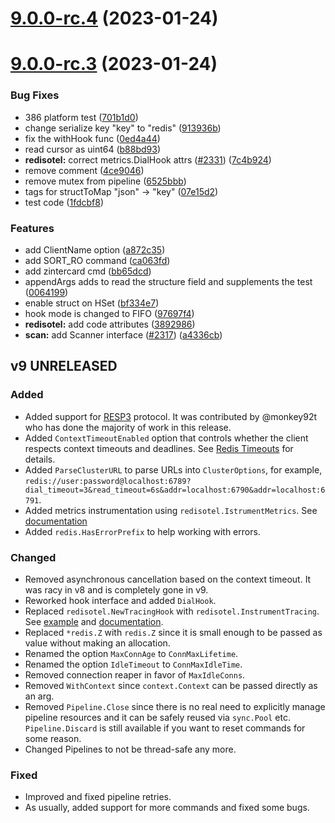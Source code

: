 # [9.0.0-rc.4](https://github.com/redis/go-redis/compare/v9.0.0-rc.3...v9.0.0-rc.4) (2023-01-24)



# [9.0.0-rc.3](https://github.com/redis/go-redis/compare/v9.0.0-rc.2...v9.0.0-rc.3) (2023-01-24)


### Bug Fixes

* 386 platform test ([701b1d0](https://github.com/redis/go-redis/commit/701b1d0a8bc497c8dc55fb61bda05afde2dd073b))
* change serialize key "key" to "redis" ([913936b](https://github.com/redis/go-redis/commit/913936b4cd9ae131e4671d0960bf1f9e46e6b171))
* fix the withHook func ([0ed4a44](https://github.com/redis/go-redis/commit/0ed4a4420fddcbe897b3884ef637ece53ccc55b8))
* read cursor as uint64 ([b88bd93](https://github.com/redis/go-redis/commit/b88bd93662f55ff2d0b2353f5f79e7065464f982))
* **redisotel:** correct metrics.DialHook attrs ([#2331](https://github.com/redis/go-redis/issues/2331)) ([7c4b924](https://github.com/redis/go-redis/commit/7c4b92435024eef4429a30146fad28ec98085c5b))
* remove comment ([4ce9046](https://github.com/redis/go-redis/commit/4ce90461a5572395f0bffcf1e0eb5f17ae31ce11))
* remove mutex from pipeline ([6525bbb](https://github.com/redis/go-redis/commit/6525bbbaa157eaea40e363c462057a3ad29536a9))
* tags for structToMap "json" -> "key" ([07e15d2](https://github.com/redis/go-redis/commit/07e15d2876ccc88afcd0f344a3eed6a050ff1921))
* test code ([1fdcbf8](https://github.com/redis/go-redis/commit/1fdcbf86bbb390e4e689a35a391a4a4b3917216d))


### Features

* add ClientName option ([a872c35](https://github.com/redis/go-redis/commit/a872c35b1a9cbd19904010c105281ad15ab687ab))
* add SORT_RO command ([ca063fd](https://github.com/redis/go-redis/commit/ca063fd0adf0974504f4e9d7352e1b4d7b14cb61))
* add zintercard cmd ([bb65dcd](https://github.com/redis/go-redis/commit/bb65dcdf0903459ed341c87de34ad689632dceff))
* appendArgs adds to read the structure field and supplements the test ([0064199](https://github.com/redis/go-redis/commit/0064199323e408f0dafcd033460acb94a9ad9f4f))
* enable struct on HSet ([bf334e7](https://github.com/redis/go-redis/commit/bf334e773819574a898717f5a709e15cecaa43ff))
* hook mode is changed to FIFO ([97697f4](https://github.com/redis/go-redis/commit/97697f488fe5179542d07af72e031939fd854a99))
* **redisotel:** add code attributes ([3892986](https://github.com/redis/go-redis/commit/3892986f01959e1e71aee8710d9719400e0b1205))
* **scan:** add Scanner interface ([#2317](https://github.com/redis/go-redis/issues/2317)) ([a4336cb](https://github.com/redis/go-redis/commit/a4336cbd43a1e620cb8967bca27a678b9445bef8))



## v9 UNRELEASED

### Added

- Added support for [RESP3](https://github.com/antirez/RESP3/blob/master/spec.md) protocol. It was
  contributed by @monkey92t who has done the majority of work in this release.
- Added `ContextTimeoutEnabled` option that controls whether the client respects context timeouts
  and deadlines. See
  [Redis Timeouts](https://redis.uptrace.dev/guide/go-redis-debugging.html#timeouts) for details.
- Added `ParseClusterURL` to parse URLs into `ClusterOptions`, for example,
  `redis://user:password@localhost:6789?dial_timeout=3&read_timeout=6s&addr=localhost:6790&addr=localhost:6791`.
- Added metrics instrumentation using `redisotel.IstrumentMetrics`. See
  [documentation](https://redis.uptrace.dev/guide/go-redis-monitoring.html)
- Added `redis.HasErrorPrefix` to help working with errors.

### Changed

- Removed asynchronous cancellation based on the context timeout. It was racy in v8 and is
  completely gone in v9.
- Reworked hook interface and added `DialHook`.
- Replaced `redisotel.NewTracingHook` with `redisotel.InstrumentTracing`. See
  [example](example/otel) and
  [documentation](https://redis.uptrace.dev/guide/go-redis-monitoring.html).
- Replaced `*redis.Z` with `redis.Z` since it is small enough to be passed as value without making
  an allocation.
- Renamed the option `MaxConnAge` to `ConnMaxLifetime`.
- Renamed the option `IdleTimeout` to `ConnMaxIdleTime`.
- Removed connection reaper in favor of `MaxIdleConns`.
- Removed `WithContext` since `context.Context` can be passed directly as an arg.
- Removed `Pipeline.Close` since there is no real need to explicitly manage pipeline resources and
  it can be safely reused via `sync.Pool` etc. `Pipeline.Discard` is still available if you want to
  reset commands for some reason.
- Changed Pipelines to not be thread-safe any more.

### Fixed

- Improved and fixed pipeline retries.
- As usually, added support for more commands and fixed some bugs.
